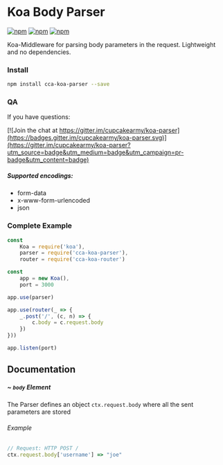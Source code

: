 # Koa Body Parser

[![npm](https://img.shields.io/npm/v/cca-koa-parser.svg)](https://www.npmjs.com/package/cca-koa-parser)
[![npm](https://img.shields.io/npm/dt/cca-koa-parser.svg)]()
[![npm](https://img.shields.io/npm/l/cca-koa-parser.svg)]()

Koa-Middleware for parsing body parameters in the request. Lightweight and no dependencies.

### Install
```bash
npm install cca-koa-parser --save
```

### QA

If you have questions:

[![Join the chat at https://gitter.im/cupcakearmy/koa-parser](https://badges.gitter.im/cupcakearmy/koa-parser.svg)](https://gitter.im/cupcakearmy/koa-parser?utm_source=badge&utm_medium=badge&utm_campaign=pr-badge&utm_content=badge)

##### Supported encodings:
- form-data
- x-www-form-urlencoded
- json

### Complete Example
```javascript
const
	Koa = require('koa'),
	parser = require('cca-koa-parser'),
	router = require('cca-koa-router')

const
	app = new Koa(),
	port = 3000

app.use(parser)

app.use(router(_ => {
	_.post('/', (c, n) => {
		c.body = c.request.body
	})
}))

app.listen(port)
```

## Documentation

##### ~ `body` Element
The Parser defines an object `ctx.request.body` where all the sent parameters are stored

###### Example
```javascript
// Request: HTTP POST /
ctx.request.body['username'] => "joe"
```
